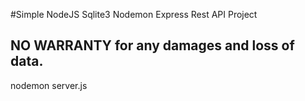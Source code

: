 #Simple NodeJS Sqlite3 Nodemon Express Rest API Project
## NO WARRANTY for any damages and loss of data.

nodemon server.js
